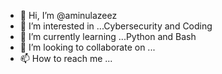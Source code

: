 - 👋 Hi, I’m @aminulazeez
- 👀 I’m interested in ...Cybersecurity and Coding
- 🌱 I’m currently learning ...Python and Bash
- 💞️ I’m looking to collaborate on ...
- 📫 How to reach me ...

<!---
aminulazeez/aminulazeez is a ✨ special ✨ repository because its `README.md` (this file) appears on your GitHub profile.
You can click the Preview link to take a look at your changes.
--->
